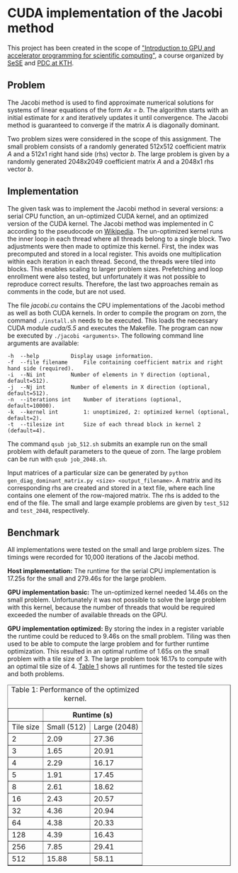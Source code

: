 CUDA implementation of the Jacobi method
========================================

This project has been created in the scope of ["Introduction to GPU and accelerator programming for scientific computing"](http://sese.nu/introduction-to-gpu-and-accelerator-programming-for-scientific-computing-2014/), a course organized by [SeSE](http://sese.nu/) and [PDC at KTH](https://www.pdc.kth.se/).

Problem
-------

The Jacobi method is used to find approximate numerical solutions for systems of linear equations of the form *Ax = b*. The algorithm starts with an initial estimate for *x* and iteratively updates it until convergence. The Jacobi method is guaranteed to converge if the matrix *A* is diagonally dominant. 

Two problem sizes were considered in the scope of this assignment. The small problem consists of a randomly generated 512x512 coefficient matrix *A* and a 512x1 right hand side (rhs) vector *b*. The large problem is given by a randomly generated 2048x2049 coefficient matrix *A* and a 2048x1 rhs vector *b*.


Implementation
--------------

The given task was to implement the Jacobi method in several versions: a serial CPU function, an un-optimized CUDA kernel, and an optimized version of the CUDA kernel. The Jacobi method was implemented in C according to the pseudocode on [Wikipedia](http://en.wikipedia.org/wiki/Jacobi_method). The un-optimized kernel runs the inner loop in each thread where all threads belong to a single block. Two adjustments were then made to optimize this kernel. First, the index was precomputed and stored in a local register. This avoids one multiplication within each iteration in each thread. Second, the threads were tiled into blocks. This enables scaling to larger problem sizes. Prefetching and loop enrollment were also tested, but unfortunately it was not possible to reproduce correct results. Therefore, the last two approaches remain as comments in the code, but are not used.

The file *jacobi.cu* contains the CPU implementations of the Jacobi method as well as both CUDA kernels. In order to compile the program on zorn, the command `./install.sh` needs to be executed. This loads the necessary CUDA module *cuda/5.5* and executes the Makefile. The program can now be executed by `./jacobi <arguments>`. The following command line arguments are available:

    -h  --help			Display usage information.
    -f  --file filename		File containing coefficient matrix and right hand side (required).
    -i  --Ni int		Number of elements in Y direction (optional, default=512).
    -j  --Nj int		Number of elements in X direction (optional, default=512).
    -n  --iterations int	Number of iterations (optional, default=10000).
    -k  --kernel int		1: unoptimized, 2: optimized kernel (optional, default=2).
    -t  --tilesize int		Size of each thread block in kernel 2 (default=4).

The command `qsub job_512.sh` submits an example run on the small problem with default parameters to the queue of zorn. The large problem can be run with `qsub job_2048.sh`.

Input matrices of a particular size can be generated by `python gen_diag_dominant_matrix.py <size> <output_filename>`. A matrix and its corresponding rhs are created and stored in a text file, where each line contains one element of the row-majored matrix. The rhs is added to the end of the file. The small and large example problems are given by `test_512` and `test_2048`, respectively.


Benchmark
---------

All implementations were tested on the small and large problem sizes. The timings were recorded for 10,000 iterations of the Jacobi method.

**Host implementation:** The runtime for the serial CPU implementation is 17.25s for the small and 279.46s for the large problem.

**GPU implementation basic:** The un-optimized kernel needed 14.46s on the small problem. Unfortunately it was not possible to solve the large problem with this kernel, because the number of threads that would be required exceeded the number of available threads on the GPU.

**GPU implementation optimized:**  By storing the index in a register variable the runtime could be reduced to 9.46s on the small problem. Tiling was then used to be able to compute the large problem and for further runtime optimization. This resulted in an optimal runtime of 1.65s on the small problem with a tile size of 3. The large problem took 16.17s to compute with an optimal tile size of 4. [Table 1](#table1) shows all runtimes for the tested tile sizes and both problems.

<table name=table1 border="1">
<caption align=left>Table 1: Performance of the optimized kernel.</caption>
  <tr>
    <th></th>
    <th colspan="2">Runtime (s)</th>
  </tr>
  <tr>
    <td>Tile size</td>
    <td>Small (512)</td>
    <td>Large (2048)</td>
  </tr>
  <tr>
    <td>2</td>
    <td>2.09</td>
    <td>27.36</td>
  </tr>
  <tr>
    <td>3</td>
    <td>1.65</td>
    <td>20.91</td>
  </tr>
  <tr>
    <td>4</td>
    <td>2.29</td>
    <td>16.17</td>
  </tr>
  <tr>
    <td>5</td>
    <td>1.91</td>
    <td>17.45</td>
  </tr>
  <tr>
    <td>8</td>
    <td>2.61</td>
    <td>18.62</td>
  </tr>
  <tr>
    <td>16</td>
    <td>2.43</td>
    <td>20.57</td>
  </tr>
  <tr>
    <td>32</td>
    <td>4.36</td>
    <td>20.94</td>
  </tr>
  <tr>
    <td>64</td>
    <td>4.38</td>
    <td>20.33</td>
  </tr>
  <tr>
    <td>128</td>
    <td>4.39</td>
    <td>16.43</td>
  </tr>
  <tr>
    <td>256</td>
    <td>7.85</td>
    <td>29.41</td>
  </tr>
  <tr>
    <td>512</td>
    <td>15.88</td>
    <td>58.11</td>
  </tr>
</table>

